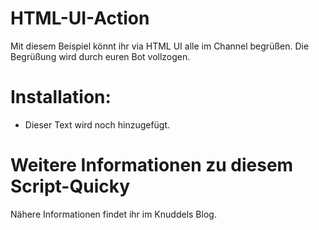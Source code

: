 # HTML-UI-Action
Mit diesem Beispiel könnt ihr via HTML UI alle im Channel begrüßen. Die Begrüßung wird durch euren Bot vollzogen.

# Installation: 
- Dieser Text wird noch hinzugefügt.

# Weitere Informationen zu diesem Script-Quicky
Nähere Informationen findet ihr im Knuddels Blog.
